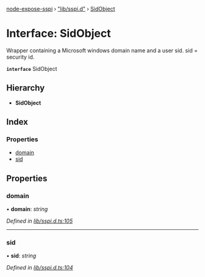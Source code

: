 [node-expose-sspi](../README.md) › ["lib/sspi.d"](../modules/_lib_sspi_d_.md) › [SidObject](_lib_sspi_d_.sidobject.md)

# Interface: SidObject

Wrapper containing a Microsoft windows domain name and a user sid.
sid = security id.

**`interface`** SidObject

## Hierarchy

* **SidObject**

## Index

### Properties

* [domain](_lib_sspi_d_.sidobject.md#domain)
* [sid](_lib_sspi_d_.sidobject.md#sid)

## Properties

###  domain

• **domain**: *string*

*Defined in [lib/sspi.d.ts:105](https://github.com/jlguenego/node-expose-sspi/blob/502a4fd/lib/sspi.d.ts#L105)*

___

###  sid

• **sid**: *string*

*Defined in [lib/sspi.d.ts:104](https://github.com/jlguenego/node-expose-sspi/blob/502a4fd/lib/sspi.d.ts#L104)*
